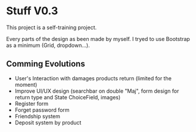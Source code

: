 # Stuff V0.3

  
 
This project is a self-training project. 

Every parts of the design as been made by myself. I tryed to use Bootstrap as a minimum (Grid, dropdown...).  


## Comming Evolutions

- User's Interaction with damages products return (limited for the moment) 
- Improve UI/UX design (searchbar on double "Maj", form design for return type and State ChoiceField, images)
- Register form
- Forget password form
- Friendship system
- Deposit system by product
